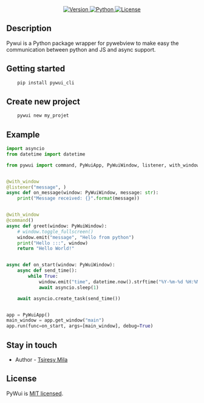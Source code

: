 <p align="center">

[//]: # (  <a target="_blank"><img src="https://raw.githubusercontent.com/nestipy/nestipy/release-v1/nestipy.png" width="200" alt="Nestipy Logo" /></a></p>)
<p align="center">
    <a href="https://pypi.org/project/pywui">
        <img src="https://img.shields.io/pypi/v/pywui?color=%2334D058&label=pypi%20package" alt="Version">
    </a>
    <a href="https://pypi.org/project/pywui">
        <img src="https://img.shields.io/pypi/pyversions/nestipy.svg?color=%2334D058" alt="Python">
    </a>
    <a href="https://github.com/tsiresymila1/pywui/blob/main/LICENSE">
        <img src="https://img.shields.io/github/license/tsiresymila1/pywui" alt="License">
    </a>
</p>

## Description

<p>Pywui is a Python package wrapper for pywebview to make easy the communication between python and JS and async support. </p>

## Getting started

```cmd
    pip install pywui_cli
```

## Create new project

```cmd
    pywui new my_projet
```

## Example

```python
import asyncio
from datetime import datetime

from pywui import command, PyWuiApp, PyWuiWindow, listener, with_window


@with_window
@listener("message", )
async def on_message(window: PyWuiWindow, message: str):
    print("Message received: {}".format(message))


@with_window
@command()
async def greet(window: PyWuiWindow):
    # window.toggle_fullscreen()
    window.emit("message", "Hello from python")
    print("Hello :::", window)
    return "Hello World!"


async def on_start(window: PyWuiWindow):
    async def send_time():
        while True:
            window.emit("time", datetime.now().strftime("%Y-%m-%d %H:%M:%S"))
            await asyncio.sleep(1)

    await asyncio.create_task(send_time())


app = PyWuiApp()
main_window = app.get_window("main")
app.run(func=on_start, args=[main_window], debug=True)


```

## Stay in touch

- Author - [Tsiresy Mila](https://tsiresymila.vercel.app)

## License

PyWui is [MIT licensed](LICENSE).
